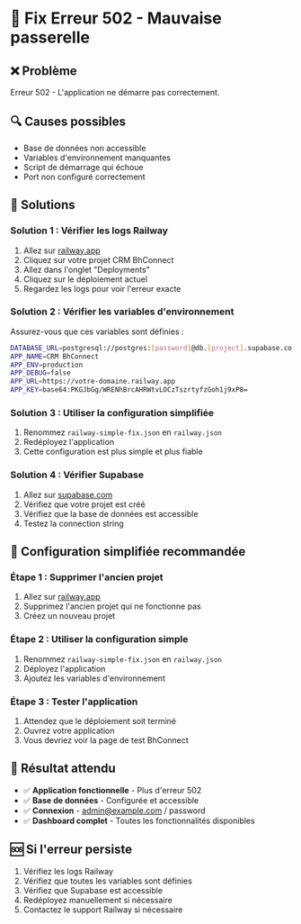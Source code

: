 # 🚨 Fix Erreur 502 - Mauvaise passerelle

## ❌ **Problème**
Erreur 502 - L'application ne démarre pas correctement.

## 🔍 **Causes possibles**
- Base de données non accessible
- Variables d'environnement manquantes
- Script de démarrage qui échoue
- Port non configuré correctement

## 🔧 **Solutions**

### **Solution 1 : Vérifier les logs Railway**
1. Allez sur [railway.app](https://railway.app)
2. Cliquez sur votre projet CRM BhConnect
3. Allez dans l'onglet "Deployments"
4. Cliquez sur le déploiement actuel
5. Regardez les logs pour voir l'erreur exacte

### **Solution 2 : Vérifier les variables d'environnement**
Assurez-vous que ces variables sont définies :

```bash
DATABASE_URL=postgresql://postgres:[password]@db.[project].supabase.co:5432/postgres
APP_NAME=CRM BhConnect
APP_ENV=production
APP_DEBUG=false
APP_URL=https://votre-domaine.railway.app
APP_KEY=base64:PKGJbGg/WRENhBrcAHRWtvLOCzTszrtyfzGoh1j9xP8=
```

### **Solution 3 : Utiliser la configuration simplifiée**
1. Renommez `railway-simple-fix.json` en `railway.json`
2. Redéployez l'application
3. Cette configuration est plus simple et plus fiable

### **Solution 4 : Vérifier Supabase**
1. Allez sur [supabase.com](https://supabase.com)
2. Vérifiez que votre projet est créé
3. Vérifiez que la base de données est accessible
4. Testez la connection string

## 🚀 **Configuration simplifiée recommandée**

### **Étape 1 : Supprimer l'ancien projet**
1. Allez sur [railway.app](https://railway.app)
2. Supprimez l'ancien projet qui ne fonctionne pas
3. Créez un nouveau projet

### **Étape 2 : Utiliser la configuration simple**
1. Renommez `railway-simple-fix.json` en `railway.json`
2. Déployez l'application
3. Ajoutez les variables d'environnement

### **Étape 3 : Tester l'application**
1. Attendez que le déploiement soit terminé
2. Ouvrez votre application
3. Vous devriez voir la page de test BhConnect

## 🎯 **Résultat attendu**

- ✅ **Application fonctionnelle** - Plus d'erreur 502
- ✅ **Base de données** - Configurée et accessible
- ✅ **Connexion** - admin@example.com / password
- ✅ **Dashboard complet** - Toutes les fonctionnalités disponibles

## 🆘 **Si l'erreur persiste**

1. Vérifiez les logs Railway
2. Vérifiez que toutes les variables sont définies
3. Vérifiez que Supabase est accessible
4. Redéployez manuellement si nécessaire
5. Contactez le support Railway si nécessaire
